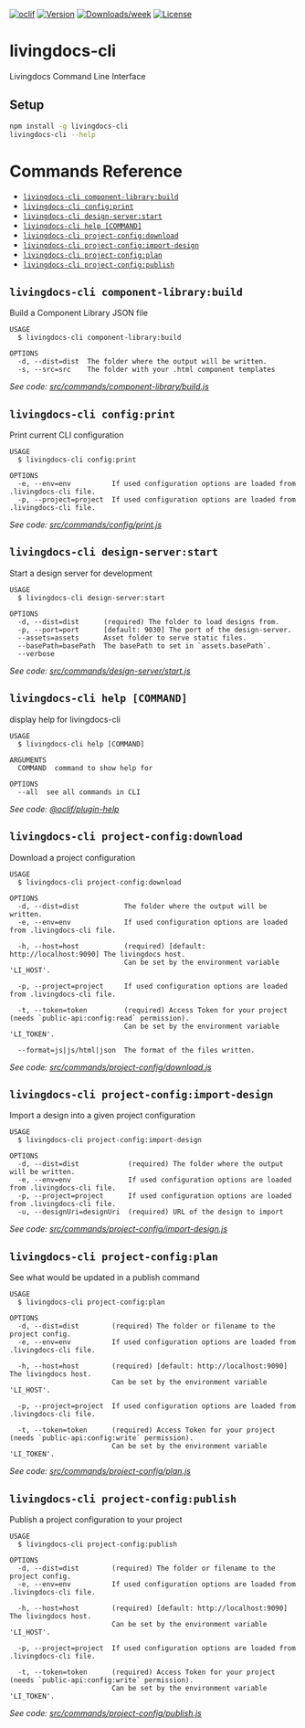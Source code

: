 [![oclif](https://img.shields.io/badge/cli-oclif-brightgreen.svg)](https://oclif.io)
[![Version](https://img.shields.io/npm/v/livingdocs-cli.svg)](https://npmjs.org/package/livingdocs-cli)
[![Downloads/week](https://img.shields.io/npm/dw/livingdocs-cli.svg)](https://npmjs.org/package/livingdocs-cli)
[![License](https://img.shields.io/npm/l/livingdocs-cli.svg)](https://github.com/livingdocsIO/livingdocs-cli/blob/master/package.json)

# livingdocs-cli

Livingdocs Command Line Interface

## Setup

```bash
npm install -g livingdocs-cli
livingdocs-cli --help
```

# Commands Reference
<!-- commands -->
* [`livingdocs-cli component-library:build`](#livingdocs-cli-component-librarybuild)
* [`livingdocs-cli config:print`](#livingdocs-cli-configprint)
* [`livingdocs-cli design-server:start`](#livingdocs-cli-design-serverstart)
* [`livingdocs-cli help [COMMAND]`](#livingdocs-cli-help-command)
* [`livingdocs-cli project-config:download`](#livingdocs-cli-project-configdownload)
* [`livingdocs-cli project-config:import-design`](#livingdocs-cli-project-configimport-design)
* [`livingdocs-cli project-config:plan`](#livingdocs-cli-project-configplan)
* [`livingdocs-cli project-config:publish`](#livingdocs-cli-project-configpublish)

## `livingdocs-cli component-library:build`

Build a Component Library JSON file

```
USAGE
  $ livingdocs-cli component-library:build

OPTIONS
  -d, --dist=dist  The folder where the output will be written.
  -s, --src=src    The folder with your .html component templates
```

_See code: [src/commands/component-library/build.js](https://github.com/livingdocsIO/livingdocs-cli/blob/v2.0.0/src/commands/component-library/build.js)_

## `livingdocs-cli config:print`

Print current CLI configuration

```
USAGE
  $ livingdocs-cli config:print

OPTIONS
  -e, --env=env          If used configuration options are loaded from .livingdocs-cli file.
  -p, --project=project  If used configuration options are loaded from .livingdocs-cli file.
```

_See code: [src/commands/config/print.js](https://github.com/livingdocsIO/livingdocs-cli/blob/v2.0.0/src/commands/config/print.js)_

## `livingdocs-cli design-server:start`

Start a design server for development

```
USAGE
  $ livingdocs-cli design-server:start

OPTIONS
  -d, --dist=dist      (required) The folder to load designs from.
  -p, --port=port      [default: 9030] The port of the design-server.
  --assets=assets      Asset folder to serve static files.
  --basePath=basePath  The basePath to set in `assets.basePath`.
  --verbose
```

_See code: [src/commands/design-server/start.js](https://github.com/livingdocsIO/livingdocs-cli/blob/v2.0.0/src/commands/design-server/start.js)_

## `livingdocs-cli help [COMMAND]`

display help for livingdocs-cli

```
USAGE
  $ livingdocs-cli help [COMMAND]

ARGUMENTS
  COMMAND  command to show help for

OPTIONS
  --all  see all commands in CLI
```

_See code: [@oclif/plugin-help](https://github.com/oclif/plugin-help/blob/v2.2.3/src/commands/help.ts)_

## `livingdocs-cli project-config:download`

Download a project configuration

```
USAGE
  $ livingdocs-cli project-config:download

OPTIONS
  -d, --dist=dist           The folder where the output will be written.
  -e, --env=env             If used configuration options are loaded from .livingdocs-cli file.

  -h, --host=host           (required) [default: http://localhost:9090] The livingdocs host.
                            Can be set by the environment variable 'LI_HOST'.

  -p, --project=project     If used configuration options are loaded from .livingdocs-cli file.

  -t, --token=token         (required) Access Token for your project (needs `public-api:config:read` permission).
                            Can be set by the environment variable 'LI_TOKEN'.

  --format=js|js/html|json  The format of the files written.
```

_See code: [src/commands/project-config/download.js](https://github.com/livingdocsIO/livingdocs-cli/blob/v2.0.0/src/commands/project-config/download.js)_

## `livingdocs-cli project-config:import-design`

Import a design into a given project configuration

```
USAGE
  $ livingdocs-cli project-config:import-design

OPTIONS
  -d, --dist=dist            (required) The folder where the output will be written.
  -e, --env=env              If used configuration options are loaded from .livingdocs-cli file.
  -p, --project=project      If used configuration options are loaded from .livingdocs-cli file.
  -u, --designUri=designUri  (required) URL of the design to import
```

_See code: [src/commands/project-config/import-design.js](https://github.com/livingdocsIO/livingdocs-cli/blob/v2.0.0/src/commands/project-config/import-design.js)_

## `livingdocs-cli project-config:plan`

See what would be updated in a publish command

```
USAGE
  $ livingdocs-cli project-config:plan

OPTIONS
  -d, --dist=dist        (required) The folder or filename to the project config.
  -e, --env=env          If used configuration options are loaded from .livingdocs-cli file.

  -h, --host=host        (required) [default: http://localhost:9090] The livingdocs host.
                         Can be set by the environment variable 'LI_HOST'.

  -p, --project=project  If used configuration options are loaded from .livingdocs-cli file.

  -t, --token=token      (required) Access Token for your project (needs `public-api:config:write` permission).
                         Can be set by the environment variable 'LI_TOKEN'.
```

_See code: [src/commands/project-config/plan.js](https://github.com/livingdocsIO/livingdocs-cli/blob/v2.0.0/src/commands/project-config/plan.js)_

## `livingdocs-cli project-config:publish`

Publish a project configuration to your project

```
USAGE
  $ livingdocs-cli project-config:publish

OPTIONS
  -d, --dist=dist        (required) The folder or filename to the project config.
  -e, --env=env          If used configuration options are loaded from .livingdocs-cli file.

  -h, --host=host        (required) [default: http://localhost:9090] The livingdocs host.
                         Can be set by the environment variable 'LI_HOST'.

  -p, --project=project  If used configuration options are loaded from .livingdocs-cli file.

  -t, --token=token      (required) Access Token for your project (needs `public-api:config:write` permission).
                         Can be set by the environment variable 'LI_TOKEN'.
```

_See code: [src/commands/project-config/publish.js](https://github.com/livingdocsIO/livingdocs-cli/blob/v2.0.0/src/commands/project-config/publish.js)_
<!-- commandsstop -->

